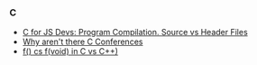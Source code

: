 ### C 
- [C for JS Devs: Program Compilation. Source vs Header Files](https://itnext.io/c-for-javascript-developers-program-compilation-source-vs-header-files-1829a69a0a56)
- [Why aren't there C Conferences](https://nullprogram.com/blog/2018/11/21/)
- [f() cs f(void) in C vs C++)](https://nickdesaulniers.github.io/blog/2019/05/12/f-vs-f-void-in-c-vs-c-plus-plus)

